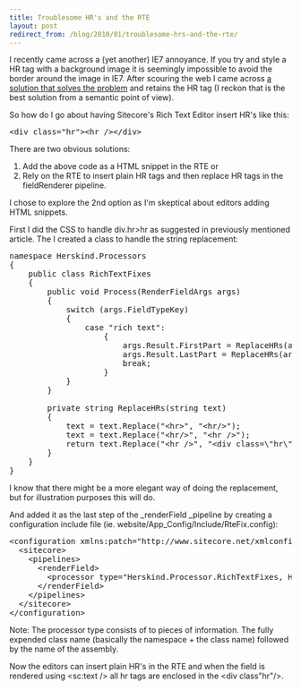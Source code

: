 ```yaml
---
title: Troublesome HR's and the RTE
layout: post
redirect_from: /blog/2010/01/troublesome-hrs-and-the-rte/
---
```


I recently came across a (yet another) IE7 annoyance. If you try and style a HR tag with a background image it is seemingly impossible to avoid the border around the image in IE7. After scouring the web I came across [a solution that solves the problem](http://www.sovavsiti.cz/css/hr.html) and retains the HR tag (I reckon that is the best solution from a semantic point of view).

So how do I go about having Sitecore's Rich Text Editor insert HR's like this:

<pre class="brush: html">&lt;div class="hr"&gt;&lt;hr /&gt;&lt;/div&gt;
</pre>

There are two obvious solutions:

1.  Add the above code as a HTML snippet in the RTE or
2.  Rely on the RTE to insert plain HR tags and then replace HR tags in the fieldRenderer pipeline.

I chose to explore the 2nd option as I'm skeptical about editors adding HTML snippets.

First I did the CSS to handle div.hr&gt;hr as suggested in previously mentioned article. The I created a class to handle the string replacement:

<pre class="brush: c#">namespace Herskind.Processors
{
    public class RichTextFixes
    {
        public void Process(RenderFieldArgs args)
        {
            switch (args.FieldTypeKey)
            {
                case "rich text":
                    {
                        args.Result.FirstPart = ReplaceHRs(args.Result.FirstPart);
                        args.Result.LastPart = ReplaceHRs(args.Result.LastPart);
                        break;
                    }
            }
        }

        private string ReplaceHRs(string text)
        {
            text = text.Replace("&lt;hr&gt;", "&lt;hr/&gt;");
            text = text.Replace("&lt;hr/&gt;", "&lt;hr /&gt;");
            return text.Replace("&lt;hr /&gt;", "&lt;div class=\"hr\"&gt;&lt;hr/&gt;&lt;/div&gt;");
        }
    }
}
</pre>

I know that there might be a more elegant way of doing the replacement, but for illustration purposes this will do.&nbsp;

And added it as the last step of the _renderField _pipeline by creating a configuration include file (ie. website/App_Config/Include/RteFix.config):

<pre class="brush: xml">&lt;configuration xmlns:patch="http://www.sitecore.net/xmlconfig/"&gt;
  &lt;sitecore&gt;
    &lt;pipelines&gt;
      &lt;renderField&gt;
        &lt;processor type="Herskind.Processor.RichTextFixes, Herskind" /&gt;
      &lt;/renderField&gt;
    &lt;/pipelines&gt;
  &lt;/sitecore&gt;
&lt;/configuration&gt;
</pre>

Note: The processor type consists of to pieces of information. The fully expended class name (basically the namespace + the class name) followed by the name of the assembly.

Now the editors can insert plain HR's in the RTE and when the field is rendered using &lt;sc:text /&gt; all hr tags are enclosed in the &lt;div class"hr"/&gt;.
